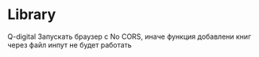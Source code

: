 # Library
Q-digital
Запускать браузер с No CORS, иначе функция добавлени книг через файл инпут не будет работать

